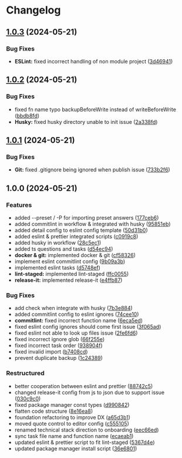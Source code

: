 # Changelog

## [1.0.3](https://github.com/chore-dev/composer/compare/v1.0.2...v1.0.3) (2024-05-21)

### Bug Fixes

- **ESLint:** fixed incorrect handling of non module project
  ([3d46941](https://github.com/chore-dev/composer/commit/3d4694104c2899f1fda395a238027ca8204adc4b))

## [1.0.2](https://github.com/chore-dev/composer/compare/v1.0.1...v1.0.2) (2024-05-21)

### Bug Fixes

- fixed fn name typo backupBeforeWrite instead of writeBeforeWrite
  ([bbdb8fd](https://github.com/chore-dev/composer/commit/bbdb8fd05e1677793d47893f3fa839dcc9338dc6))
- **Husky:** fixed husky directory unable to init issue
  ([2a338fd](https://github.com/chore-dev/composer/commit/2a338fd193f56a30db5f12140217a44a8406f574))

## [1.0.1](https://github.com/chore-dev/composer/compare/v1.0.0...v1.0.1) (2024-05-21)

### Bug Fixes

- **Git:** fixed .gitignore being ignored when publish issue
  ([733b2f6](https://github.com/chore-dev/composer/commit/733b2f6f6af0bf1f85a9593e066f2df3c7d627bf))

## 1.0.0 (2024-05-21)

### Features

- added --preset / -P for importing preset answers
  ([177ceb6](https://github.com/chore-dev/composer/commit/177ceb670b8e339d7cccf553c54339a9e1de55dc))
- added commitlint in workflow & integrated with husky
  ([95851eb](https://github.com/chore-dev/composer/commit/95851eb80556d77353386920aafbd184c908d5b4))
- added detail config to eslint config template
  ([50d31b0](https://github.com/chore-dev/composer/commit/50d31b00d7a3d36ede82ac9885f84d1ae52f1854))
- added eslint & prettier integrated scripts
  ([c0919c8](https://github.com/chore-dev/composer/commit/c0919c865004176ac69903a778ce457e7f21271f))
- added husky in workflow
  ([28c5ec1](https://github.com/chore-dev/composer/commit/28c5ec1bdfcedf97df3c8ecda7d88e9f437ba039))
- added ts questions and tasks
  ([d54ec94](https://github.com/chore-dev/composer/commit/d54ec94c4c34bac57740bcadc9aa45c668dbae5a))
- **docker & git:** implemented docker & git
  ([cf58326](https://github.com/chore-dev/composer/commit/cf58326a8b7ce92eb016898a383c4879d5c37606))
- implement eslint commitlint config
  ([9b09a3b](https://github.com/chore-dev/composer/commit/9b09a3b2c1754a4de1534bd57a6033baab9e0dd0))
- implemented eslint tasks
  ([d5748ef](https://github.com/chore-dev/composer/commit/d5748efea9260ce4dd514df78dcb2af8882981ad))
- **lint-staged:** implemented lint-staged
  ([ffc0055](https://github.com/chore-dev/composer/commit/ffc0055ee841b6b8a17cdbdf15f562f9e1779707))
- **release-it:** implemented release-it
  ([e4ffb87](https://github.com/chore-dev/composer/commit/e4ffb87598d976ee1090f03192199471e513bc32))

### Bug Fixes

- add check when integrate with husky
  ([7b3e884](https://github.com/chore-dev/composer/commit/7b3e8848ab4d754b1670786afc2cedff51f3bef1))
- added commitlint config to eslint ignores
  ([74cee10](https://github.com/chore-dev/composer/commit/74cee108c1944b6f243fce9d8ba580c5a1ea26dc))
- **commitlint:** fixed incorrect function name
  ([6eca5ed](https://github.com/chore-dev/composer/commit/6eca5ed635e63c875342ae3a57021021d50b6c40))
- fixed eslint config ignores should come first issue
  ([3f065ad](https://github.com/chore-dev/composer/commit/3f065ad92c9abcbca46cf01dd975293a9abf8b5d))
- fixed eslint not able to look up files issue
  ([2fe6fd6](https://github.com/chore-dev/composer/commit/2fe6fd602ee75bdab6e85cd114060ceeb1647ad3))
- fixed incorrect ignore glob
  ([66f255e](https://github.com/chore-dev/composer/commit/66f255ed7ee5fa2870b6f6a967ca9ed8f936390f))
- fixed incorrect task order
  ([938904f](https://github.com/chore-dev/composer/commit/938904f7a7281e8ce0481b8f85d88f9abfec15a8))
- fixed invalid import
  ([b7408cd](https://github.com/chore-dev/composer/commit/b7408cd3b981c9797cef814d2c419694ded82ec5))
- prevent duplicate backup
  ([1c24389](https://github.com/chore-dev/composer/commit/1c24389360582d6c612f0e854d9343690125d733))

### Restructured

- better cooperation between eslint and prettier
  ([88742c5](https://github.com/chore-dev/composer/commit/88742c54b9d484d7b99dc376a1e50e089bf7b3b9))
- changed release-it config from js to json due to support issue
  ([030c9c0](https://github.com/chore-dev/composer/commit/030c9c07e8f71a8dce5d08d300a9c50e5a6b71e7))
- fixed package manager const types
  ([d990842](https://github.com/chore-dev/composer/commit/d990842555db3ddd196d7484e6ac656e1379c1b1))
- flatten code structure
  ([8e16ea8](https://github.com/chore-dev/composer/commit/8e16ea895ba8a4b3d05259a922fec6749c158802))
- foundation refactoring to improve DX
  ([a65d3b1](https://github.com/chore-dev/composer/commit/a65d3b1fbe3b9a8287820011b5a012685fdfd902))
- moved quote control to editor config
  ([c555105](https://github.com/chore-dev/composer/commit/c555105e78310f32f58f7fef1cd9710e13bdf283))
- renamed technical stack direction to onboarding
  ([eec66ed](https://github.com/chore-dev/composer/commit/eec66ed83d16a6da20ce494e30647f526b8e095c))
- sync task file name and function name
  ([ecaeab1](https://github.com/chore-dev/composer/commit/ecaeab1cbf9cb14f0f49952bbca6290a46edb2b6))
- updated eslint & prettier script to fit lint-staged
  ([5367d4e](https://github.com/chore-dev/composer/commit/5367d4e735e90fe9ab0f90a781d309db72ce07e8))
- updated package manager install script
  ([36e6801](https://github.com/chore-dev/composer/commit/36e6801b69581a40ce08f0a91cab8bac97e02485))
